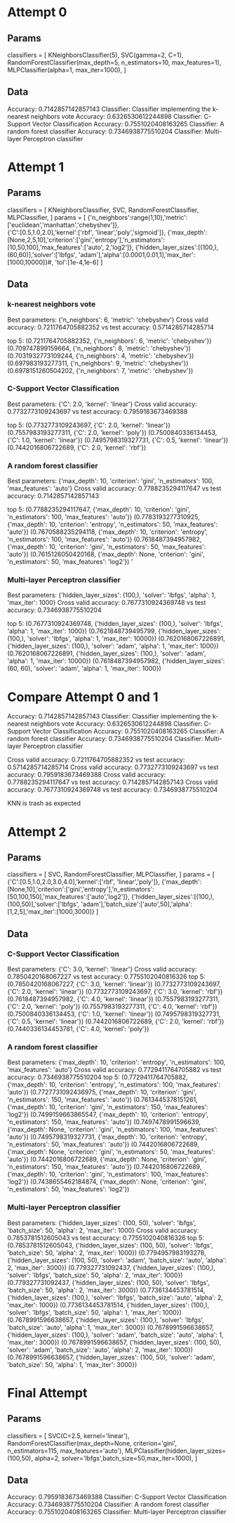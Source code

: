 # Attempt 0
## Params
classifiers = [
    KNeighborsClassifier(5),
    SVC(gamma=2, C=1),
    RandomForestClassifier(max_depth=5, n_estimators=10, max_features=1),
    MLPClassifier(alpha=1, max_iter=1000),
]

## Data
Accuracy: 0.7142857142857143    Classifier: Classifier implementing the k-nearest neighbors vote
Accuracy: 0.6326530612244898    Classifier: C-Support Vector Classification
Accuracy: 0.7551020408163265    Classifier: A random forest classifier
Accuracy: 0.7346938775510204    Classifier: Multi-layer Perceptron classifier

# Attempt 1
## Params
classifiers = [
    KNeighborsClassifier,
    SVC,
    RandomForestClassifier,
    MLPClassifier,
]
params = [
    {'n_neighbors':range(1,10),'metric':['euclidean','manhattan','chebyshev']},   
    {'C':[0.5,1.0,2.0],'kernel':['rbf', 'linear','poly','sigmoid']},
    {'max_depth':[None,2,5,10],'criterion':['gini','entropy'],'n_estimators':[10,50,100],'max_features':['auto', 2,'log2']},
    {'hidden_layer_sizes':[(100,),(60,60)],'solver':['lbfgs', 'adam'],'alpha':[0.0001,0.01,1],'max_iter':[1000,10000]}#, 'tol':[1e-4,1e-6]
]
## Data
### k-nearest neighbors vote 
Best parameters: {'n_neighbors': 6, 'metric': 'chebyshev'}
Cross valid accuracy: 0.7211764705882352 vs test accuracy: 0.5714285714285714

top 5:
(0.7211764705882352, {'n_neighbors': 6, 'metric': 'chebyshev'})
(0.709747899159664, {'n_neighbors': 8, 'metric': 'chebyshev'})
(0.7031932773109244, {'n_neighbors': 4, 'metric': 'chebyshev'})
(0.697983193277311, {'n_neighbors': 9, 'metric': 'chebyshev'})
(0.6978151260504202, {'n_neighbors': 7, 'metric': 'chebyshev'})

### C-Support Vector Classification 
Best parameters: {'C': 2.0, 'kernel': 'linear'}
Cross valid accuracy: 0.7732773109243697 vs test accuracy: 0.7959183673469388

top 5:
(0.7732773109243697, {'C': 2.0, 'kernel': 'linear'})
(0.7557983193277311, {'C': 2.0, 'kernel': 'poly'})
(0.7500840336134453, {'C': 1.0, 'kernel': 'linear'})
(0.7495798319327731, {'C': 0.5, 'kernel': 'linear'})
(0.7442016806722689, {'C': 2.0, 'kernel': 'rbf'})

### A random forest classifier 
Best parameters: {'max_depth': 10, 'criterion': 'gini', 'n_estimators': 100, 'max_features': 'auto'}
Cross valid accuracy: 0.7788235294117647 vs test accuracy: 0.7142857142857143

top 5:
(0.7788235294117647, {'max_depth': 10, 'criterion': 'gini', 'n_estimators': 100, 'max_features': 'auto'})
(0.7783193277310925, {'max_depth': 10, 'criterion': 'entropy', 'n_estimators': 50, 'max_features': 'auto'})
(0.7670588235294118, {'max_depth': 10, 'criterion': 'entropy', 'n_estimators': 100, 'max_features': 'auto'})
(0.7618487394957982, {'max_depth': 10, 'criterion': 'gini', 'n_estimators': 50, 'max_features': 'auto'})
(0.7615126050420168, {'max_depth': None, 'criterion': 'gini', 'n_estimators': 50, 'max_features': 'log2'})
'
### Multi-layer Perceptron classifier
Best parameters: {'hidden_layer_sizes': (100,), 'solver': 'lbfgs', 'alpha': 1, 'max_iter': 1000}
Cross valid accuracy: 0.7677310924369748 vs test accuracy: 0.7346938775510204

top 5:
(0.7677310924369748, {'hidden_layer_sizes': (100,), 'solver': 'lbfgs', 'alpha': 1, 'max_iter': 1000})
(0.7621848739495799, {'hidden_layer_sizes': (100,), 'solver': 'lbfgs', 'alpha': 1, 'max_iter': 10000})
(0.7620168067226891, {'hidden_layer_sizes': (100,), 'solver': 'adam', 'alpha': 1, 'max_iter': 1000})
(0.7620168067226891, {'hidden_layer_sizes': (100,), 'solver': 'adam', 'alpha': 1, 'max_iter': 10000})
(0.7618487394957982, {'hidden_layer_sizes': (60, 60), 'solver': 'adam', 'alpha': 1, 'max_iter': 1000})

# Compare Attempt 0 and 1
Accuracy: 0.7142857142857143    Classifier: Classifier implementing the k-nearest neighbors vote
Accuracy: 0.6326530612244898    Classifier: C-Support Vector Classification
Accuracy: 0.7551020408163265    Classifier: A random forest classifier
Accuracy: 0.7346938775510204    Classifier: Multi-layer Perceptron classifier

Cross valid accuracy: 0.7211764705882352 vs test accuracy: 0.5714285714285714
Cross valid accuracy: 0.7732773109243697 vs test accuracy: 0.7959183673469388
Cross valid accuracy: 0.7788235294117647 vs test accuracy: 0.7142857142857143
Cross valid accuracy: 0.7677310924369748 vs test accuracy: 0.7346938775510204

KNN is trash as expected

# Attempt 2
## Params
classifiers = [
    SVC,
    RandomForestClassifier,
    MLPClassifier,
]
params = [  
    {'C':[0.5,1.0,2.0,3.0,4.0],'kernel':['rbf', 'linear','poly']},
    {'max_depth':[None,10],'criterion':['gini','entropy'],'n_estimators':[50,100,150],'max_features':['auto','log2']},
    {'hidden_layer_sizes':[(100,),(100,50)],'solver':['lbfgs', 'adam'],'batch_size':['auto',50],'alpha':[1,2,5],'max_iter':[1000,3000]}
]
## Data
### C-Support Vector Classification 
Best parameters: {'C': 3.0, 'kernel': 'linear'}
Cross valid accuracy: 0.7850420168067227 vs test accuracy: 0.7755102040816326
top 5:
(0.7850420168067227, {'C': 3.0, 'kernel': 'linear'})
(0.7732773109243697, {'C': 2.0, 'kernel': 'linear'})
(0.7732773109243697, {'C': 3.0, 'kernel': 'rbf'})
(0.7618487394957982, {'C': 4.0, 'kernel': 'linear'})
(0.7557983193277311, {'C': 2.0, 'kernel': 'poly'})
(0.7557983193277311, {'C': 4.0, 'kernel': 'rbf'})
(0.7500840336134453, {'C': 1.0, 'kernel': 'linear'})
(0.7495798319327731, {'C': 0.5, 'kernel': 'linear'})
(0.7442016806722689, {'C': 2.0, 'kernel': 'rbf'})
(0.7440336134453781, {'C': 4.0, 'kernel': 'poly'})

### A random forest classifier 
Best parameters: {'max_depth': 10, 'criterion': 'entropy', 'n_estimators': 100, 'max_features': 'auto'}
Cross valid accuracy: 0.7729411764705882 vs test accuracy: 0.7346938775510204
top 5:
(0.7729411764705882, {'max_depth': 10, 'criterion': 'entropy', 'n_estimators': 100, 'max_features': 'auto'})
(0.7727731092436975, {'max_depth': 10, 'criterion': 'gini', 'n_estimators': 150, 'max_features': 'auto'})
(0.7613445378151261, {'max_depth': 10, 'criterion': 'gini', 'n_estimators': 150, 'max_features': 'log2'})
(0.7499159663865547, {'max_depth': 10, 'criterion': 'entropy', 'n_estimators': 150, 'max_features': 'auto'})
(0.7497478991596639, {'max_depth': None, 'criterion': 'gini', 'n_estimators': 100, 'max_features': 'auto'})
(0.7495798319327731, {'max_depth': 10, 'criterion': 'entropy', 'n_estimators': 50, 'max_features': 'auto'})
(0.7442016806722689, {'max_depth': None, 'criterion': 'gini', 'n_estimators': 50, 'max_features': 'auto'})
(0.7442016806722689, {'max_depth': None, 'criterion': 'gini', 'n_estimators': 150, 'max_features': 'auto'})
(0.7442016806722689, {'max_depth': 10, 'criterion': 'gini', 'n_estimators': 100, 'max_features': 'log2'})
(0.7438655462184874, {'max_depth': None, 'criterion': 'gini', 'n_estimators': 50, 'max_features': 'log2'})

### Multi-layer Perceptron classifier 
Best parameters: {'hidden_layer_sizes': (100, 50), 'solver': 'lbfgs', 'batch_size': 50, 'alpha': 2, 'max_iter': 1000}
Cross valid accuracy: 0.7853781512605043 vs test accuracy: 0.7755102040816326
top 5:
(0.7853781512605043, {'hidden_layer_sizes': (100, 50), 'solver': 'lbfgs', 'batch_size': 50, 'alpha': 2, 'max_iter': 1000})
(0.7794957983193278, {'hidden_layer_sizes': (100, 50), 'solver': 'adam', 'batch_size': 'auto', 'alpha': 2, 'max_iter': 3000})
(0.779327731092437, {'hidden_layer_sizes': (100,), 'solver': 'lbfgs', 'batch_size': 50, 'alpha': 2, 'max_iter': 1000})
(0.779327731092437, {'hidden_layer_sizes': (100, 50), 'solver': 'lbfgs', 'batch_size': 50, 'alpha': 2, 'max_iter': 3000})
(0.7736134453781514, {'hidden_layer_sizes': (100,), 'solver': 'lbfgs', 'batch_size': 'auto', 'alpha': 2, 'max_iter': 1000})
(0.7736134453781514, {'hidden_layer_sizes': (100,), 'solver': 'lbfgs', 'batch_size': 50, 'alpha': 1, 'max_iter': 1000})
(0.7678991596638657, {'hidden_layer_sizes': (100,), 'solver': 'lbfgs', 'batch_size': 'auto', 'alpha': 1, 'max_iter': 3000})
(0.7678991596638657, {'hidden_layer_sizes': (100,), 'solver': 'adam', 'batch_size': 'auto', 'alpha': 1, 'max_iter': 3000})
(0.7678991596638657, {'hidden_layer_sizes': (100, 50), 'solver': 'adam', 'batch_size': 'auto', 'alpha': 2, 'max_iter': 1000})
(0.7678991596638657, {'hidden_layer_sizes': (100, 50), 'solver': 'adam', 'batch_size': 50, 'alpha': 1, 'max_iter': 3000})

# Final Attempt
## Params
classifiers = [
    SVC(C=2.5, kernel='linear'),
    RandomForestClassifier(max_depth=None, criterion='gini', n_estimators=115, max_features='auto'),
    MLPClassifier(hidden_layer_sizes=(100,50), alpha=2, solver='lbfgs',batch_size=50,max_iter=1000),
]
## Data
Accuracy: 0.7959183673469388    Classifier: C-Support Vector Classification
Accuracy: 0.7346938775510204    Classifier: A random forest classifier
Accuracy: 0.7551020408163265    Classifier: Multi-layer Perceptron classifier